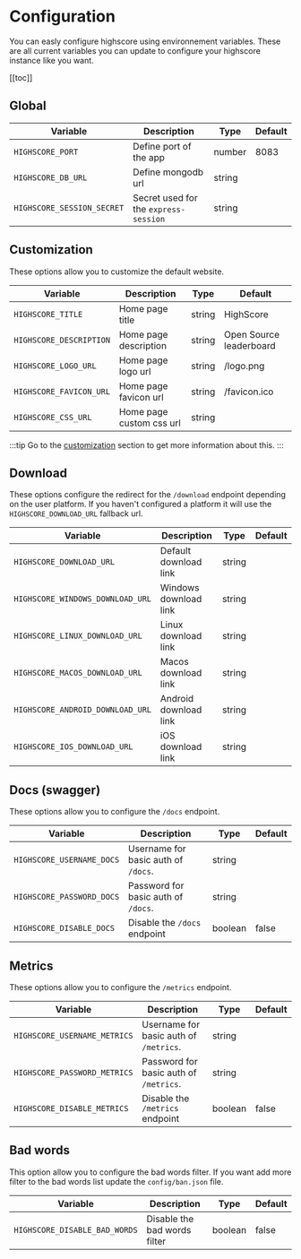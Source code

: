 # Configuration

You can easly configure highscore using environnement variables. 
These are all current variables you can update to configure your highscore instance like you want.

[[toc]]

## Global

| Variable          | Description       | Type           | Default         |
| ----------------  | ----------------- | -------------- | --------------- |
| `HIGHSCORE_PORT`  |  Define port of the app | number   | 8083            |
| `HIGHSCORE_DB_URL`|  Define mongodb url     | string   | |
| `HIGHSCORE_SESSION_SECRET`| Secret used for the `express-session` | string | |


## Customization

These options allow you to customize the default website.

| Variable        | Description       | Type           | Default         |
| --------------- | ----------------- | -------------- | --------------- |
| `HIGHSCORE_TITLE` | Home page title | string | HighScore |
| `HIGHSCORE_DESCRIPTION`| Home page description | string | Open Source leaderboard |
| `HIGHSCORE_LOGO_URL`| Home page logo url | string | /logo.png |
| `HIGHSCORE_FAVICON_URL`| Home page favicon url | string | /favicon.ico |
| `HIGHSCORE_CSS_URL`| Home page custom css url | string | |

:::tip
Go to the [customization](/guide/customization) section to get more information about this.
:::

## Download

These options configure the redirect for the `/download` endpoint depending on the user platform.
If you haven't configured a platform it will use the `HIGHSCORE_DOWNLOAD_URL` fallback url.

| Variable        | Description       | Type           | Default         |
| --------------- | ----------------- | -------------- | --------------- |
| `HIGHSCORE_DOWNLOAD_URL` | Default download link | string |  |
| `HIGHSCORE_WINDOWS_DOWNLOAD_URL`| Windows download link | string |  |
| `HIGHSCORE_LINUX_DOWNLOAD_URL`| Linux download link | string |  |
| `HIGHSCORE_MACOS_DOWNLOAD_URL`| Macos download link | string |  |
| `HIGHSCORE_ANDROID_DOWNLOAD_URL`| Android download link | string | |
| `HIGHSCORE_IOS_DOWNLOAD_URL`| iOS download link | string | |

## Docs (swagger)

These options allow you to configure the `/docs` endpoint.

| Variable        | Description       | Type           | Default         |
| --------------- | ----------------- | -------------- | --------------- |
| `HIGHSCORE_USERNAME_DOCS` | Username for basic auth of `/docs`. | string | |
| `HIGHSCORE_PASSWORD_DOCS` | Password for basic auth of `/docs`. | string | |
| `HIGHSCORE_DISABLE_DOCS` | Disable the `/docs` endpoint | boolean | false |

## Metrics

These options allow you to configure the `/metrics` endpoint.

| Variable        | Description       | Type           | Default         |
| --------------- | ----------------- | -------------- | --------------- |
| `HIGHSCORE_USERNAME_METRICS` | Username for basic auth of `/metrics`. | string  | |
| `HIGHSCORE_PASSWORD_METRICS` | Password for basic auth of `/metrics`. | string  | |
| `HIGHSCORE_DISABLE_METRICS` | Disable the `/metrics` endpoint | boolean | false |

## Bad words

This option allow you to configure the bad words filter.
If you want add more filter to the bad words list update the `config/ban.json` file.

| Variable        | Description       | Type           | Default         |
| --------------- | ----------------- | -------------- | --------------- |
| `HIGHSCORE_DISABLE_BAD_WORDS` | Disable the bad words filter | boolean  | false |